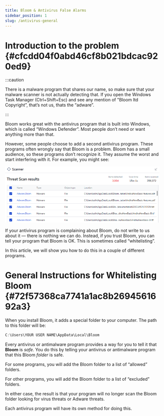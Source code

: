 ```yaml
---
title: Bloom & Antivirus False Alarms
sidebar_position: 1
slug: /antivirus-general
---
```




# Introduction to the problem {#cfcdd04f0abd46cf8b021bdcac920ed9}


:::caution

There is a malware program that shares our name, so make sure that your malware scanner is not actually detecting that. If you open the Windows Task Manager (Ctrl+Shift+Esc) and see any mention of  "Bloom ltd Copyright”, that’s not us, thats the “adware”.

:::




Bloom works great with the antivirus program that is built into Windows, which is called “Windows Defender”. Most people don’t need or want anything more than that.


However, some people choose to add a second antivirus program. These programs often wrongly say that Bloom is a problem. Bloom has a small audience, so these programs don’t recognize it. They assume the worst and start interfering with it. For example, you might see:


![](./1156867626.png)


If your antivirus program is complaining about Bloom, do not write to us about it — there is nothing we can do. Instead, if you trust Bloom, you can tell your program that Bloom is OK. This is sometimes called “whitelisting”.


In this article, we will show you how to do this in a couple of different programs. 


# General Instructions for Whitelisting Bloom {#72f57368ca7741a1ac8b2694561692a3}


When you install Bloom, it adds a special folder to your computer. The path to this folder will be:


```javascript
C:\Users\YOUR USER NAME\AppData\Local\Bloom
```


Every antivirus or antimalware program provides a way for you to tell it that **Bloom** is _safe_. You do this by telling your antivirus or antimalware program that this Bloom _folder_ is safe. 


For some programs, you will add the Bloom folder to a list of “allowed” folders. 


For other programs, you will add the Bloom folder to a list of “excluded” folders.


In either case, the result is that your program will no longer scan the Bloom folder looking for virus threats or Adware threats. 


Each antivirus program will have its own method for doing this.

